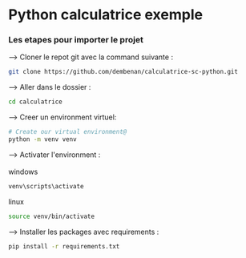 # Python calculatrice exemple

### Les etapes pour importer le projet

--> Cloner le repot git avec la command suivante :
```bash
git clone https://github.com/dembenan/calculatrice-sc-python.git

```

--> Aller dans le dossier : 
```bash
cd calculatrice

```

--> Creer un environment virtuel:
```bash
# Create our virtual environment@
python -m venv venv

```

--> Activater l'environment : <br><br>
windows
```bash
venv\scripts\activate

```
linux
```bash
source venv/bin/activate

```

--> Installer les packages avec requirements :
```bash
pip install -r requirements.txt

```




